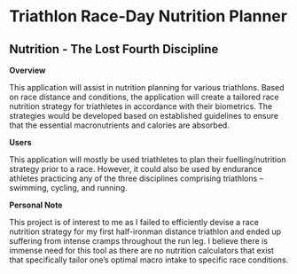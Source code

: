 # Triathlon Race-Day Nutrition Planner

## Nutrition - The Lost Fourth Discipline 

**Overview**

This application will assist in nutrition planning for various triathlons. Based on race distance and conditions, the application will create a tailored race nutrition strategy for triathletes in accordance with their biometrics. The strategies would be developed based on established guidelines to ensure that the essential macronutrients and calories are absorbed.

**Users**

This application will mostly be used triathletes to plan their fuelling/nutrition strategy prior to a race. However, it could also be used by endurance athletes practicing any of the three disciplines comprising triathlons – swimming, cycling, and running. 

**Personal Note**

This project is of interest to me as I failed to efficiently devise a race nutrition strategy for my first half-ironman distance triathlon and ended up suffering from intense cramps throughout the run leg. I believe there is immense need for this tool as there are no nutrition calculators that exist that specifically tailor one’s optimal macro intake to specific race conditions.